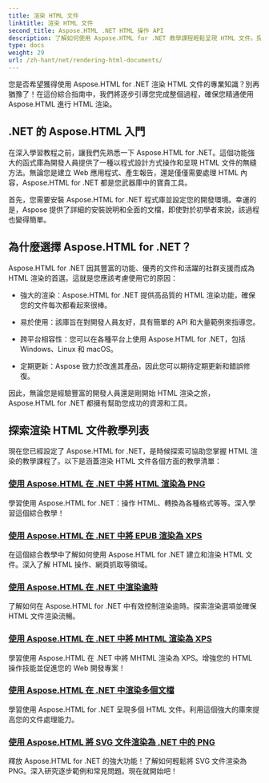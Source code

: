 ```yaml
---
title: 渲染 HTML 文件
linktitle: 渲染 HTML 文件
second_title: Aspose.HTML .NET HTML 操作 API
description: 了解如何使用 Aspose.HTML for .NET 教學課程輕鬆呈現 HTML 文件。探索掌握 HTML 渲染的全面教學清單。
type: docs
weight: 29
url: /zh-hant/net/rendering-html-documents/
---
```


您是否希望獲得使用 Aspose.HTML for .NET 渲染 HTML 文件的專業知識？別再猶豫了！在這份綜合指南中，我們將逐步引導您完成整個過程，確保您精通使用 Aspose.HTML 進行 HTML 渲染。

## .NET 的 Aspose.HTML 入門

在深入學習教程之前，讓我們先熟悉一下 Aspose.HTML for .NET。這個功能強大的函式庫為開發人員提供了一種以程式設計方式操作和呈現 HTML 文件的無縫方法。無論您是建立 Web 應用程式、產生報告，還是僅僅需要處理 HTML 內容，Aspose.HTML for .NET 都是您武器庫中的寶貴工具。

首先，您需要安裝 Aspose.HTML for .NET 程式庫並設定您的開發環境。幸運的是，Aspose 提供了詳細的安裝說明和全面的文檔，即使對於初學者來說，該過程也變得簡單。

## 為什麼選擇 Aspose.HTML for .NET？

Aspose.HTML for .NET 因其豐富的功能、優秀的文件和活躍的社群支援而成為 HTML 渲染的首選。這就是您應該考慮使用它的原因：

- 強大的渲染：Aspose.HTML for .NET 提供高品質的 HTML 渲染功能，確保您的文件每次都看起來很棒。

- 易於使用：該庫旨在對開發人員友好，具有簡單的 API 和大量範例來指導您。

- 跨平台相容性：您可以在各種平台上使用 Aspose.HTML for .NET，包括 Windows、Linux 和 macOS。

- 定期更新：Aspose 致力於改進其產品，因此您可以期待定期更新和錯誤修復。

因此，無論您是經驗豐富的開發人員還是剛開始 HTML 渲染之旅，Aspose.HTML for .NET 都擁有幫助您成功的資源和工具。

## 探索渲染 HTML 文件教學列表

現在您已經設定了 Aspose.HTML for .NET，是時候探索可協助您掌握 HTML 渲染的教學課程了。以下是涵蓋渲染 HTML 文件各個方面的教學清單：

### [使用 Aspose.HTML 在 .NET 中將 HTML 渲染為 PNG](./render-html-as-png/)
學習使用 Aspose.HTML for .NET：操作 HTML、轉換為各種格式等等。深入學習這個綜合教學！
### [使用 Aspose.HTML 在 .NET 中將 EPUB 渲染為 XPS](./render-epub-as-xps/)
在這個綜合教學中了解如何使用 Aspose.HTML for .NET 建立和渲染 HTML 文件。深入了解 HTML 操作、網頁抓取等領域。
### [使用 Aspose.HTML 在 .NET 中渲染逾時](./rendering-timeout/)
了解如何在 Aspose.HTML for .NET 中有效控制渲染逾時。探索渲染選項並確保 HTML 文件渲染流暢。
### [使用 Aspose.HTML 在 .NET 中將 MHTML 渲染為 XPS](./render-mhtml-as-xps/)
 學習使用 Aspose.HTML 在 .NET 中將 MHTML 渲染為 XPS。增強您的 HTML 操作技能並促進您的 Web 開發專案！
### [使用 Aspose.HTML 在 .NET 中渲染多個文檔](./render-multiple-documents/)
學習使用 Aspose.HTML for .NET 呈現多個 HTML 文件。利用這個強大的庫來提高您的文件處理能力。
### [使用 Aspose.HTML 將 SVG 文件渲染為 .NET 中的 PNG](./render-svg-doc-as-png/)
釋放 Aspose.HTML for .NET 的強大功能！了解如何輕鬆將 SVG 文件渲染為 PNG。深入研究逐步範例和常見問題。現在就開始吧！